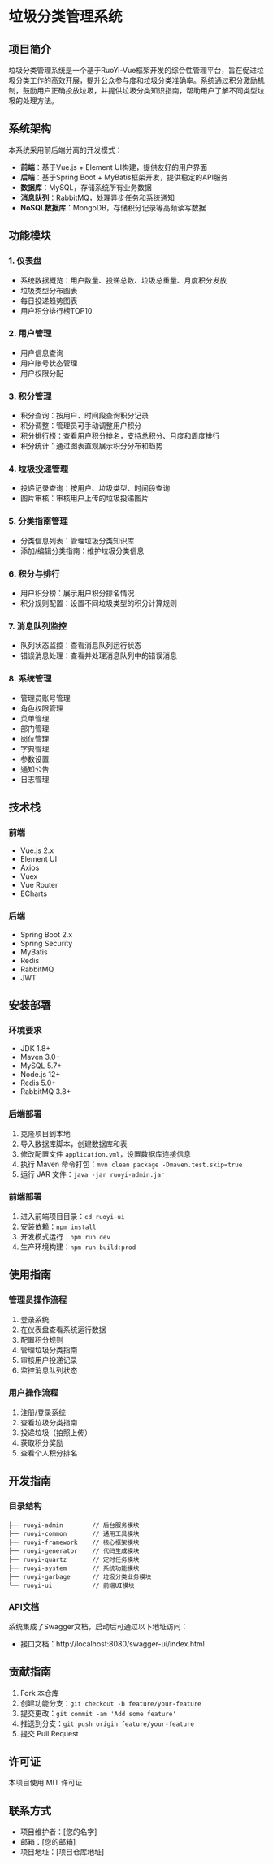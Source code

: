 # 垃圾分类管理系统

## 项目简介

垃圾分类管理系统是一个基于RuoYi-Vue框架开发的综合性管理平台，旨在促进垃圾分类工作的高效开展，提升公众参与度和垃圾分类准确率。系统通过积分激励机制，鼓励用户正确投放垃圾，并提供垃圾分类知识指南，帮助用户了解不同类型垃圾的处理方法。

## 系统架构

本系统采用前后端分离的开发模式：

- **前端**：基于Vue.js + Element UI构建，提供友好的用户界面
- **后端**：基于Spring Boot + MyBatis框架开发，提供稳定的API服务
- **数据库**：MySQL，存储系统所有业务数据
- **消息队列**：RabbitMQ，处理异步任务和系统通知
- **NoSQL数据库**：MongoDB，存储积分记录等高频读写数据

## 功能模块

### 1. 仪表盘

- 系统数据概览：用户数量、投递总数、垃圾总重量、月度积分发放
- 垃圾类型分布图表
- 每日投递趋势图表
- 用户积分排行榜TOP10

### 2. 用户管理

- 用户信息查询
- 用户账号状态管理
- 用户权限分配

### 3. 积分管理

- 积分查询：按用户、时间段查询积分记录
- 积分调整：管理员可手动调整用户积分
- 积分排行榜：查看用户积分排名，支持总积分、月度和周度排行
- 积分统计：通过图表直观展示积分分布和趋势

### 4. 垃圾投递管理

- 投递记录查询：按用户、垃圾类型、时间段查询
- 图片审核：审核用户上传的垃圾投递图片

### 5. 分类指南管理

- 分类信息列表：管理垃圾分类知识库
- 添加/编辑分类指南：维护垃圾分类信息

### 6. 积分与排行

- 用户积分榜：展示用户积分排名情况
- 积分规则配置：设置不同垃圾类型的积分计算规则

### 7. 消息队列监控

- 队列状态监控：查看消息队列运行状态
- 错误消息处理：查看并处理消息队列中的错误消息

### 8. 系统管理

- 管理员账号管理
- 角色权限管理
- 菜单管理
- 部门管理
- 岗位管理
- 字典管理
- 参数设置
- 通知公告
- 日志管理

## 技术栈

### 前端

- Vue.js 2.x
- Element UI
- Axios
- Vuex
- Vue Router
- ECharts

### 后端

- Spring Boot 2.x
- Spring Security
- MyBatis
- Redis
- RabbitMQ
- JWT

## 安装部署

### 环境要求

- JDK 1.8+
- Maven 3.0+
- MySQL 5.7+
- Node.js 12+
- Redis 5.0+
- RabbitMQ 3.8+

### 后端部署

1. 克隆项目到本地
2. 导入数据库脚本，创建数据库和表
3. 修改配置文件 `application.yml`，设置数据库连接信息
4. 执行 Maven 命令打包：`mvn clean package -Dmaven.test.skip=true`
5. 运行 JAR 文件：`java -jar ruoyi-admin.jar`

### 前端部署

1. 进入前端项目目录：`cd ruoyi-ui`
2. 安装依赖：`npm install`
3. 开发模式运行：`npm run dev`
4. 生产环境构建：`npm run build:prod`

## 使用指南

### 管理员操作流程

1. 登录系统
2. 在仪表盘查看系统运行数据
3. 配置积分规则
4. 管理垃圾分类指南
5. 审核用户投递记录
6. 监控消息队列状态

### 用户操作流程

1. 注册/登录系统
2. 查看垃圾分类指南
3. 投递垃圾（拍照上传）
4. 获取积分奖励
5. 查看个人积分排名

## 开发指南

### 目录结构

```
├── ruoyi-admin        // 后台服务模块
├── ruoyi-common       // 通用工具模块
├── ruoyi-framework    // 核心框架模块
├── ruoyi-generator    // 代码生成模块
├── ruoyi-quartz       // 定时任务模块
├── ruoyi-system       // 系统功能模块
├── ruoyi-garbage      // 垃圾分类业务模块
└── ruoyi-ui           // 前端UI模块
```

### API文档

系统集成了Swagger文档，启动后可通过以下地址访问：
- 接口文档：http://localhost:8080/swagger-ui/index.html

## 贡献指南

1. Fork 本仓库
2. 创建功能分支：`git checkout -b feature/your-feature`
3. 提交更改：`git commit -am 'Add some feature'`
4. 推送到分支：`git push origin feature/your-feature`
5. 提交 Pull Request

## 许可证

本项目使用 MIT 许可证

## 联系方式

- 项目维护者：[您的名字]
- 邮箱：[您的邮箱]
- 项目地址：[项目仓库地址]
